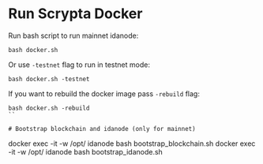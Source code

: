 # Run Scrypta Docker

Run bash script to run mainnet idanode:
```
bash docker.sh
```

Or use `-testnet` flag to run in testnet mode:
```
bash docker.sh -testnet
```

If you want to rebuild the docker image pass `-rebuild` flag:
```
bash docker.sh -rebuild
``

# Bootstrap blockchain and idanode (only for mainnet)

```
docker exec -it -w /opt/ idanode bash bootstrap_blockchain.sh
docker exec -it -w /opt/ idanode bash bootstrap_idanode.sh
```